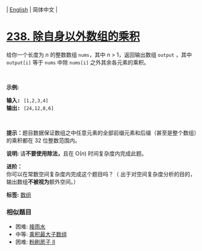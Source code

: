 | [English](README_EN.md) | 简体中文 |

# [238. 除自身以外数组的乘积](https://leetcode-cn.com/problems/product-of-array-except-self)
<p>给你一个长度为&nbsp;<em>n</em>&nbsp;的整数数组&nbsp;<code>nums</code>，其中&nbsp;<em>n</em> &gt; 1，返回输出数组&nbsp;<code>output</code>&nbsp;，其中 <code>output[i]</code>&nbsp;等于&nbsp;<code>nums</code>&nbsp;中除&nbsp;<code>nums[i]</code>&nbsp;之外其余各元素的乘积。</p>

<p>&nbsp;</p>

<p><strong>示例:</strong></p>

<pre><strong>输入:</strong> <code>[1,2,3,4]</code>
<strong>输出:</strong> <code>[24,12,8,6]</code></pre>

<p>&nbsp;</p>

<p><strong>提示：</strong>题目数据保证数组之中任意元素的全部前缀元素和后缀（甚至是整个数组）的乘积都在 32 位整数范围内。</p>

<p><strong>说明: </strong>请<strong>不要使用除法，</strong>且在&nbsp;O(<em>n</em>) 时间复杂度内完成此题。</p>

<p><strong>进阶：</strong><br>
你可以在常数空间复杂度内完成这个题目吗？（ 出于对空间复杂度分析的目的，输出数组<strong>不被视为</strong>额外空间。）</p>

**标签:**  [数组](https://leetcode-cn.com/tag/array) 
 ### 相似题目
- 困难:	[接雨水](https://leetcode-cn.com/problems/trapping-rain-water) 
- 中等:	[乘积最大子数组](https://leetcode-cn.com/problems/maximum-product-subarray) 
- 困难:	[粉刷房子 II](https://leetcode-cn.com/problems/paint-house-ii) 
